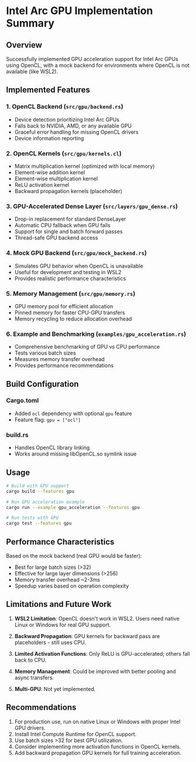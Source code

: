 # Intel Arc GPU Implementation Summary

## Overview
Successfully implemented GPU acceleration support for Intel Arc GPUs using OpenCL, with a mock backend for environments where OpenCL is not available (like WSL2).

## Implemented Features

### 1. OpenCL Backend (`src/gpu/backend.rs`)
- Device detection prioritizing Intel Arc GPUs
- Falls back to NVIDIA, AMD, or any available GPU
- Graceful error handling for missing OpenCL drivers
- Device information reporting

### 2. OpenCL Kernels (`src/gpu/kernels.cl`)
- Matrix multiplication kernel (optimized with local memory)
- Element-wise addition kernel
- Element-wise multiplication kernel  
- ReLU activation kernel
- Backward propagation kernels (placeholder)

### 3. GPU-Accelerated Dense Layer (`src/layers/gpu_dense.rs`)
- Drop-in replacement for standard DenseLayer
- Automatic CPU fallback when GPU fails
- Support for single and batch forward passes
- Thread-safe GPU backend access

### 4. Mock GPU Backend (`src/gpu/mock_backend.rs`)
- Simulates GPU behavior when OpenCL is unavailable
- Useful for development and testing in WSL2
- Provides realistic performance characteristics

### 5. Memory Management (`src/gpu/memory.rs`)
- GPU memory pool for efficient allocation
- Pinned memory for faster CPU-GPU transfers
- Memory recycling to reduce allocation overhead

### 6. Example and Benchmarking (`examples/gpu_acceleration.rs`)
- Comprehensive benchmarking of GPU vs CPU performance
- Tests various batch sizes
- Measures memory transfer overhead
- Provides performance recommendations

## Build Configuration

### Cargo.toml
- Added `ocl` dependency with optional `gpu` feature
- Feature flag: `gpu = ["ocl"]`

### build.rs
- Handles OpenCL library linking
- Works around missing libOpenCL.so symlink issue

## Usage

```bash
# Build with GPU support
cargo build --features gpu

# Run GPU acceleration example
cargo run --example gpu_acceleration --features gpu

# Run tests with GPU
cargo test --features gpu
```

## Performance Characteristics

Based on the mock backend (real GPU would be faster):
- Best for large batch sizes (>32)
- Effective for large layer dimensions (>256)
- Memory transfer overhead ~2-3ms
- Speedup varies based on operation complexity

## Limitations and Future Work

1. **WSL2 Limitation**: OpenCL doesn't work in WSL2. Users need native Linux or Windows for real GPU support.

2. **Backward Propagation**: GPU kernels for backward pass are placeholders - still uses CPU.

3. **Limited Activation Functions**: Only ReLU is GPU-accelerated; others fall back to CPU.

4. **Memory Management**: Could be improved with better pooling and async transfers.

5. **Multi-GPU**: Not yet implemented.

## Recommendations

1. For production use, run on native Linux or Windows with proper Intel GPU drivers.
2. Install Intel Compute Runtime for OpenCL support.
3. Use batch sizes >32 for best GPU utilization.
4. Consider implementing more activation functions in OpenCL kernels.
5. Add backward propagation GPU kernels for full training acceleration.